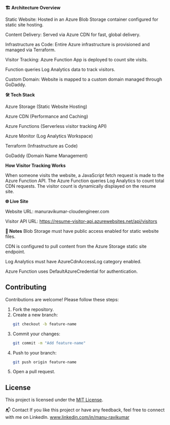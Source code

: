 **🏗️ Architecture Overview**

Static Website: Hosted in an Azure Blob Storage container configured for static site hosting.

Content Delivery: Served via Azure CDN for fast, global delivery.

Infrastructure as Code: Entire Azure infrastructure is provisioned and managed via Terraform.

Visitor Tracking: Azure Function App is deployed to count site visits.

Function queries Log Analytics data to track visitors.

Custom Domain: Website is mapped to a custom domain managed through GoDaddy.

**🛠️ Tech Stack**

Azure Storage (Static Website Hosting)

Azure CDN (Performance and Caching)

Azure Functions (Serverless visitor tracking API)

Azure Monitor (Log Analytics Workspace)

Terraform (Infrastructure as Code)

GoDaddy (Domain Name Management)

               
**How Visitor Tracking Works**

When someone visits the website, a JavaScript fetch request is made to the Azure Function API.
The Azure Function queries Log Analytics to count total CDN requests.
The visitor count is dynamically displayed on the resume site.

**🌐 Live Site**

Website URL: manuravikumar-cloudengineer.com

Visitor API URL: https://resume-visitor-api.azurewebsites.net/api/visitors

**📖 Notes**
Blob Storage must have public access enabled for static website files.

CDN is configured to pull content from the Azure Storage static site endpoint.

Log Analytics must have AzureCdnAccessLog category enabled.

Azure Function uses DefaultAzureCredential for authentication.

## Contributing

Contributions are welcome! Please follow these steps:
1. Fork the repository.
2. Create a new branch:
    ```bash
    git checkout -b feature-name
    ```
3. Commit your changes:
    ```bash
    git commit -m "Add feature-name"
    ```
4. Push to your branch:
    ```bash
    git push origin feature-name
    ```
5. Open a pull request.

## License
This project is licensed under the [MIT License](LICENSE).

📬 Contact
If you like this project or have any feedback, feel free to connect with me on LinkedIn. www.linkedin.com/in/manu-ravikumar

